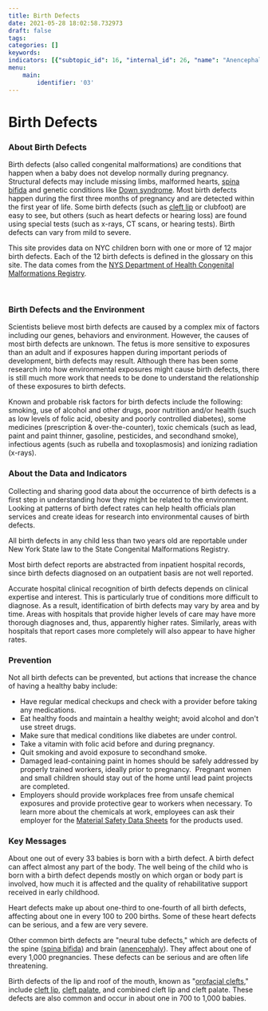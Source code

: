 ```yaml
---
title: Birth Defects
date: 2021-05-28 18:02:58.732973
draft: false
tags: 
categories: []
keywords: 
indicators: [{"subtopic_id": 16, "internal_id": 26, "name": "Anencephaly", "URL": "https://a816-dohbesp.nyc.gov/IndicatorPublic/VisualizationData.aspx?id=26,719b87,16,Summarize"}, {"subtopic_id": 16, "internal_id": 30, "name": "Cleft Lip with or without Cleft Palate ", "URL": "https://a816-dohbesp.nyc.gov/IndicatorPublic/VisualizationData.aspx?id=30,719b87,16,Summarize"}, {"subtopic_id": 16, "internal_id": 31, "name": "Cleft Palate without Cleft Lip ", "URL": "https://a816-dohbesp.nyc.gov/IndicatorPublic/VisualizationData.aspx?id=31,719b87,16,Summarize"}, {"subtopic_id": 16, "internal_id": 36, "name": "Down Syndrome / Trisomy 21 (Maternal Age < 35 Yrs)", "URL": "https://a816-dohbesp.nyc.gov/IndicatorPublic/VisualizationData.aspx?id=36,719b87,16,Summarize"}, {"subtopic_id": 16, "internal_id": 37, "name": "Down Syndrome / Trisomy 21 (Maternal Age 35 Yrs and Over)", "URL": "https://a816-dohbesp.nyc.gov/IndicatorPublic/VisualizationData.aspx?id=37,719b87,16,Summarize"}, {"subtopic_id": 16, "internal_id": 33, "name": "Gastroschisis ", "URL": "https://a816-dohbesp.nyc.gov/IndicatorPublic/VisualizationData.aspx?id=33,719b87,16,Summarize"}, {"subtopic_id": 16, "internal_id": 28, "name": "Hypoplastic Left Heart Syndrome ", "URL": "https://a816-dohbesp.nyc.gov/IndicatorPublic/VisualizationData.aspx?id=28,719b87,16,Summarize"}, {"subtopic_id": 16, "internal_id": 32, "name": "Hypospadias ", "URL": "https://a816-dohbesp.nyc.gov/IndicatorPublic/VisualizationData.aspx?id=32,719b87,16,Summarize"}, {"subtopic_id": 16, "internal_id": 35, "name": "Lower Limb Deficiencies", "URL": "https://a816-dohbesp.nyc.gov/IndicatorPublic/VisualizationData.aspx?id=35,719b87,16,Summarize"}, {"subtopic_id": 16, "internal_id": 27, "name": "Spina Bifida (without Anencephaly)", "URL": "https://a816-dohbesp.nyc.gov/IndicatorPublic/VisualizationData.aspx?id=27,719b87,16,Summarize"}, {"subtopic_id": 16, "internal_id": 101, "name": "Tetralogy of Fallot", "URL": "https://a816-dohbesp.nyc.gov/IndicatorPublic/VisualizationData.aspx?id=101,719b87,16,Summarize"}, {"subtopic_id": 16, "internal_id": 29, "name": "Transposition of the Great Arteries (Vessels) ", "URL": "https://a816-dohbesp.nyc.gov/IndicatorPublic/VisualizationData.aspx?id=29,719b87,16,Summarize"}, {"subtopic_id": 16, "internal_id": 34, "name": "Upper Limb Deficiencies", "URL": "https://a816-dohbesp.nyc.gov/IndicatorPublic/VisualizationData.aspx?id=34,719b87,16,Summarize"}]
menu:
    main:
        identifier: '03'
---
```

# Birth Defects
### About Birth Defects




Birth defects (also called congenital malformations) are conditions that happen when a baby does not develop normally during pregnancy. Structural defects may include missing limbs, malformed hearts, [spina bifida](http://a816-dohbesp.nyc.gov/IndicatorPublic/Glossary.aspx#Spina_Bifida) and genetic conditions like [Down syndrome](http://a816-dohbesp.nyc.gov/IndicatorPublic/Glossary.aspx#Down_Syndrome). Most birth defects happen during the first three months of pregnancy and are detected within the first year of life. Some birth defects (such as [cleft lip](http://a816-dohbesp.nyc.gov/IndicatorPublic/Glossary.aspx#Cleft_Lip) or clubfoot) are easy to see, but others (such as heart defects or hearing loss) are found using special tests (such as x-rays, CT scans, or hearing tests). Birth defects can vary from mild to severe.


This site provides data on NYC children born with one or more of 12 major birth defects. Each of the 12 birth defects is defined in the glossary on this site. The data comes from the [NYS Department of Health Congenital Malformations Registry](http://www.health.state.ny.us/diseases/congenital_malformations/cmrhome.htm).


 

### Birth Defects and the Environment

  
Scientists believe most birth defects are caused by a complex mix of factors including our genes, behaviors and environment. However, the causes of most birth defects are unknown. The fetus is more sensitive to exposures than an adult and if exposures happen during important periods of development, birth defects may result. Although there has been some research into how environmental exposures might cause birth defects, there is still much more work that needs to be done to understand the relationship of these exposures to birth defects.  
  
Known and probable risk factors for birth defects include the following: smoking, use of alcohol and other drugs, poor nutrition and/or health (such as low levels of folic acid, obesity and poorly controlled diabetes), some medicines (prescription & over-the-counter), toxic chemicals (such as lead, paint and paint thinner, gasoline, pesticides, and secondhand smoke), infectious agents (such as rubella and toxoplasmosis) and ionizing radiation (x-rays).   
  


### About the Data and Indicators

  
Collecting and sharing good data about the occurrence of birth defects is a first step in understanding how they might be related to the environment. Looking at patterns of birth defect rates can help health officials plan services and create ideas for research into environmental causes of birth defects.  
  
All birth defects in any child less than two years old are reportable under New York State law to the State Congenital Malformations Registry.   
  
Most birth defect reports are abstracted from inpatient hospital records, since birth defects diagnosed on an outpatient basis are not well reported.   
  
Accurate hospital clinical recognition of birth defects depends on clinical expertise and interest. This is particularly true of conditions more difficult to diagnose. As a result, identification of birth defects may vary by area and by time. Areas with hospitals that provide higher levels of care may have more thorough diagnoses and, thus, apparently higher rates. Similarly, areas with hospitals that report cases more completely will also appear to have higher rates.  
  


### Prevention




Not all birth defects can be prevented, but actions that increase the chance of having a healthy baby include:


* Have regular medical checkups and check with a provider before taking any medications.
* Eat healthy foods and maintain a healthy weight; avoid alcohol and don't use street drugs.
* Make sure that medical conditions like diabetes are under control.
* Take a vitamin with folic acid before and during pregnancy.
* Quit smoking and avoid exposure to secondhand smoke.
* Damaged lead-containing paint in homes should be safely addressed by properly trained workers, ideally prior to pregnancy.  Pregnant women and small children should stay out of the home until lead paint projects are completed.
* Employers should provide workplaces free from unsafe chemical exposures and provide protective gear to workers when necessary. To learn more about the chemicals at work, employees can ask their employer for the [Material Safety Data Sheets](http://a816-dohbesp.nyc.gov/IndicatorPublic/Glossary.aspx#Material_Safety_Data_Sheets) for the products used.

### Key Messages

  
About one out of every 33 babies is born with a birth defect. A birth defect can affect almost any part of the body. The well being of the child who is born with a birth defect depends mostly on which organ or body part is involved, how much it is affected and the quality of rehabilitative support received in early childhood.   
  
Heart defects make up about one-third to one-fourth of all birth defects, affecting about one in every 100 to 200 births. Some of these heart defects can be serious, and a few are very severe.   
  
Other common birth defects are "neural tube defects," which are defects of the spine ([spina bifida](http://a816-dohbesp.nyc.gov/IndicatorPublic/Glossary.aspx#Spina_Bifida)) and brain ([anencephaly](http://a816-dohbesp.nyc.gov/IndicatorPublic/Glossary.aspx#Anencephaly)). They affect about one of every 1,000 pregnancies. These defects can be serious and are often life threatening.   
  
Birth defects of the lip and roof of the mouth, known as "[orofacial clefts](http://a816-dohbesp.nyc.gov/IndicatorPublic/Glossary.aspx#Orofacial_clefts)," include [cleft lip](http://a816-dohbesp.nyc.gov/IndicatorPublic/Glossary.aspx#Cleft_Lip), [cleft palate](http://a816-dohbesp.nyc.gov/IndicatorPublic/Glossary.aspx#Cleft_Palate), and combined cleft lip and cleft palate. These defects are also common and occur in about one in 700 to 1,000 babies.   
  



